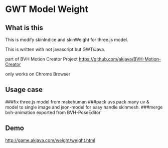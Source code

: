 GWT Model Weight
========
What is this
--------
This is modify skinIndice and skinWeight for three.js model.

This is written with not javascript but GWT/Java.

part of BVH Motion Creator Project
https://github.com/akjava/BVH-Motion-Creator

only works on Chrome Browser

Usage case
--------
###fix three.js model from makehuman
###pack uvs
pack many uv & model to single image and json-model for easy handle skinmesh.
###merge bvh-animation exported from BVH-PoseEditor

Demo
-------
http://game.akjava.com/weight/weight.html
